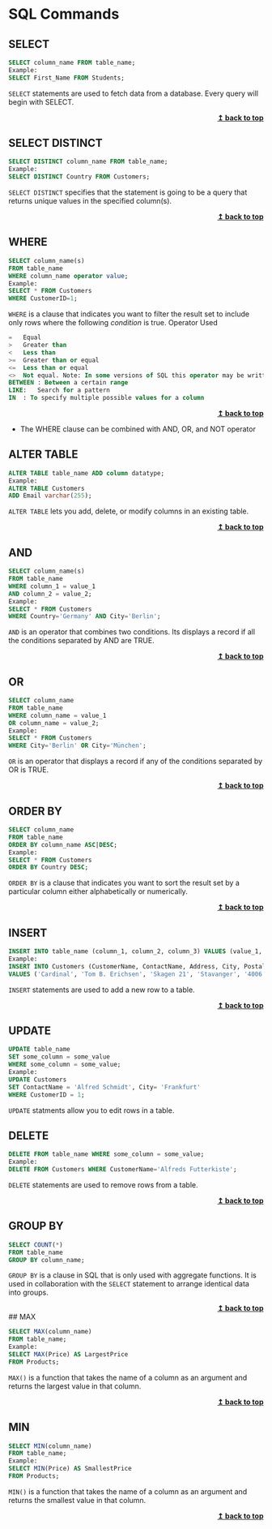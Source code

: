 # SQL Commands 

## SELECT

```sql
SELECT column_name FROM table_name;
Example:
SELECT First_Name FROM Students;
```

`SELECT` statements are used to fetch data from a database. Every query will begin with SELECT.

<div align="right">
    <b><a href="#">↥ back to top</a></b>
</div>

## SELECT DISTINCT

```sql
SELECT DISTINCT column_name FROM table_name;
Example:
SELECT DISTINCT Country FROM Customers;
```

`SELECT DISTINCT` specifies that the statement is going to be a query that returns unique values in the specified column(s).

<div align="right">
    <b><a href="#">↥ back to top</a></b>
</div>

## WHERE

```sql
SELECT column_name(s)
FROM table_name
WHERE column_name operator value;
Example:
SELECT * FROM Customers
WHERE CustomerID=1;
```

`WHERE` is a clause that indicates you want to filter the result set to include only rows where the following *condition* is true.
Operator Used 
```sql
=	Equal	
>	Greater than	
<	Less than	
>=	Greater than or equal	
<=	Less than or equal	
<>	Not equal. Note: In some versions of SQL this operator may be written as !=	
BETWEEN : Between a certain range	
LIKE:	Search for a pattern	
IN	: To specify multiple possible values for a column
```
<div align="right">
    <b><a href="#">↥ back to top</a></b>
</div>

- The WHERE clause can be combined with AND, OR, and NOT operator

## ALTER TABLE

```sql
ALTER TABLE table_name ADD column datatype;
Example:
ALTER TABLE Customers
ADD Email varchar(255);
```

`ALTER TABLE` lets you  add, delete, or modify columns in an existing table.

<div align="right">
    <b><a href="#">↥ back to top</a></b>
</div>

## AND

```sql
SELECT column_name(s)
FROM table_name
WHERE column_1 = value_1
AND column_2 = value_2;
Example:
SELECT * FROM Customers
WHERE Country='Germany' AND City='Berlin';
```

`AND` is an operator that combines two conditions. Its  displays a record if all the conditions separated by AND are TRUE.

<div align="right">
    <b><a href="#">↥ back to top</a></b>
</div>

## OR

```sql
SELECT column_name
FROM table_name
WHERE column_name = value_1
OR column_name = value_2;
Example:
SELECT * FROM Customers
WHERE City='Berlin' OR City='München';
```

`OR` is an operator that  displays a record if any of the conditions separated by OR is TRUE.

<div align="right">
    <b><a href="#">↥ back to top</a></b>
</div>

## ORDER BY

```sql
SELECT column_name
FROM table_name
ORDER BY column_name ASC|DESC;
Example:
SELECT * FROM Customers
ORDER BY Country DESC;
```

`ORDER BY` is a clause that indicates you want to sort the result set by a particular column either alphabetically or numerically.

<div align="right">
    <b><a href="#">↥ back to top</a></b>
</div>


## INSERT

```sql
INSERT INTO table_name (column_1, column_2, column_3) VALUES (value_1, 'value_2', value_3);
Example:
INSERT INTO Customers (CustomerName, ContactName, Address, City, PostalCode, Country)
VALUES ('Cardinal', 'Tom B. Erichsen', 'Skagen 21', 'Stavanger', '4006', 'Norway');
```

`INSERT` statements are used to add a new row to a table.

<div align="right">
    <b><a href="#">↥ back to top</a></b>
</div>

## UPDATE

```sql
UPDATE table_name
SET some_column = some_value
WHERE some_column = some_value;
Example:
UPDATE Customers
SET ContactName = 'Alfred Schmidt', City= 'Frankfurt'
WHERE CustomerID = 1;
```

`UPDATE` statments allow you to edit rows in a table.
## DELETE

```sql
DELETE FROM table_name WHERE some_column = some_value;
Example:
DELETE FROM Customers WHERE CustomerName='Alfreds Futterkiste';
```

`DELETE` statements are used to remove rows from a table.

<div align="right">
    <b><a href="#">↥ back to top</a></b>
</div>

## GROUP BY

```sql
SELECT COUNT(*)
FROM table_name
GROUP BY column_name;
```

`GROUP BY` is a clause in SQL that is only used with aggregate functions. It is used in collaboration with the `SELECT` statement to arrange identical data into groups.

<div align="right">
    <b><a href="#">↥ back to top</a></b>
</div>
## MAX

```sql
SELECT MAX(column_name)
FROM table_name;
Example:
SELECT MAX(Price) AS LargestPrice
FROM Products;
```

`MAX()` is a function that takes the name of a column as an argument and returns the largest value in that column.

<div align="right">
    <b><a href="#">↥ back to top</a></b>
</div>

## MIN

```sql
SELECT MIN(column_name)
FROM table_name;
Example:
SELECT MIN(Price) AS SmallestPrice
FROM Products;
```

`MIN()` is a function that takes the name of a column as an argument and returns the smallest value in that column.

<div align="right">
    <b><a href="#">↥ back to top</a></b>
</div>


